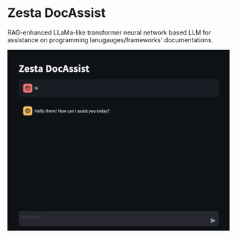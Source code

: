 # Zesta DocAssist
RAG-enhanced LLaMa-like transformer neural network based LLM for assistance on programming lanugauges/frameworks' documentations.

<p align="center"><img src="./assets/streamlit.jpg" alt="streamlit-ui""/></p>

